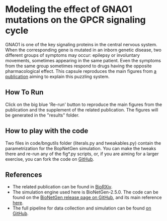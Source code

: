 # Modeling the effect of GNAO1 mutations on the GPCR signaling cycle
GNAO1 is one of the key signaling proteins in the central nervous system. When the corresponding gene is mutated in an 
inborn genetic disease, two different groups of symptoms may occur: epilepsy or involuntary movements, 
sometimes appearing in the same patient. Even the symptoms from the same group sometimes respond to drugs having the 
opposite pharmacological effect. This capsule reproduces the main figures from
 [a publication](https://www.biorxiv.org/content/10.1101/232058v1.full)
aiming to explain this puzzling system.

 
## How To Run
Click on the big blue 'Re-run' button to reproduce the main figures from the publication and the supplement of the
related publication. The figures will be generated in the "results" folder.

## How to play with the code
Two files in code/bngutils folder (literals.py and tweakables.py) contain the parametrization for the BopNetGen simulation.
You can make the tweaks there and re-run any of the fig*.py scripts, 
or, if you are aiming for a larger exercise, you can fork the code on  [GitHub](https://github.com/dogmaticcentral/gnao1).

## References

* The related publication can be found in [BioRXiv](https://www.biorxiv.org/content/10.1101/232058v1.full).
* The simulation engine used here is BioNetGen-2.5.0. The code can be found on the
[BioNetGen release page on GitHub](https://github.com/RuleWorld/bionetgen/releases), 
and its main reference [here](https://www.ncbi.nlm.nih.gov/pmc/articles/PMC5079481/).
* The full pipeline for data collection and simulation can be found 
[on GitHub](https://github.com/dogmaticcentral/gnao1).
